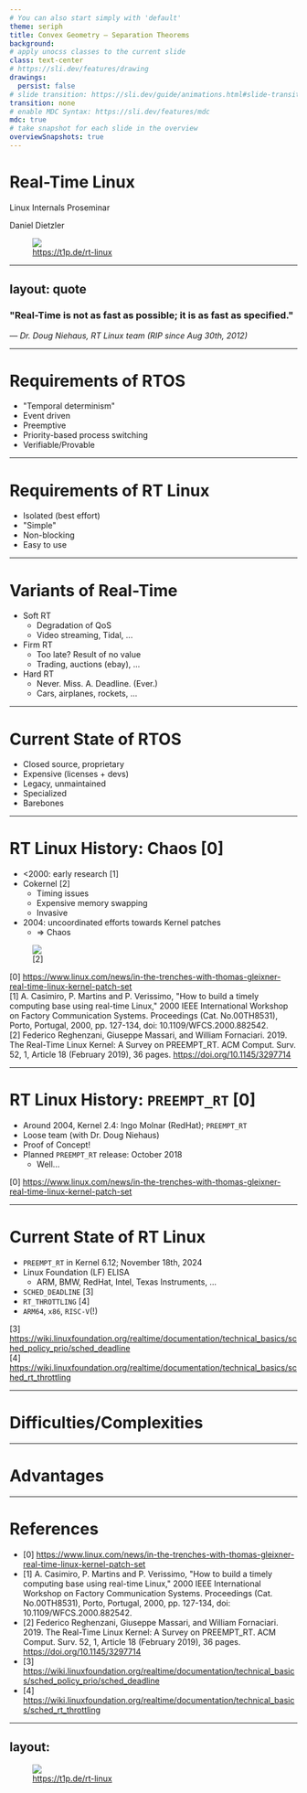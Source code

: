 ```yaml
---
# You can also start simply with 'default'
theme: seriph
title: Convex Geometry — Separation Theorems 
background:
# apply unocss classes to the current slide
class: text-center
# https://sli.dev/features/drawing
drawings:
  persist: false
# slide transition: https://sli.dev/guide/animations.html#slide-transitions
transition: none
# enable MDC Syntax: https://sli.dev/features/mdc
mdc: true
# take snapshot for each slide in the overview
overviewSnapshots: true
---
```


# Real-Time Linux

Linux Internals Proseminar

Daniel Dietzler

<figure class="absolute flex flex-col items-center right-16 bottom-14">
  <img src="/qr-code.svg" class="w-40"/>
  <figcaption><a href="https://t1p.de/rt-linux">https://t1p.de/rt-linux</a></figcaption>
</figure>

---
layout: quote
---

### "Real-Time is not as fast as possible; it is as fast as specified."

_— Dr. Doug Niehaus, RT Linux team (RIP since Aug 30th, 2012)_


---

# Requirements of RTOS

<v-clicks>

- "Temporal determinism"
- Event driven
- Preemptive
- Priority-based process switching
- Verifiable/Provable

</v-clicks>

---

# Requirements of RT Linux

<v-clicks>

- Isolated (best effort)
- "Simple"
- Non-blocking
- Easy to use

</v-clicks>

---

# Variants of Real-Time

<v-clicks depth=2>

- Soft RT
  - Degradation of QoS
  - Video streaming, Tidal, ...
- Firm RT
  - Too late? Result of no value
  - Trading, auctions (ebay), ...
- Hard RT
  - Never. Miss. A. Deadline. (Ever.)
  - Cars, airplanes, rockets, ...

</v-clicks>

---

# Current State of RTOS

<v-clicks>

- Closed source, proprietary
- Expensive (licenses + devs)
- Legacy, unmaintained
- Specialized
- Barebones

</v-clicks>

---

#  RT Linux History: Chaos \[0]

<v-clicks depth=2>

- <2000: early research  \[1]
- Cokernel \[2]
  - Timing issues
  - Expensive memory swapping
  - Invasive
- 2004: uncoordinated efforts towards Kernel patches
  - $\Rightarrow$ Chaos

</v-clicks>

<figure class="w-86 flex flex-col items-end self-end -mt-60 -mb-6" v-click="[2, 6]">
  <img src="/cokernel.png" />
  <figcaption>[2]</figcaption> 
</figure>

<footer class="text-[9px] mt-auto font-thin">

\[0] https://www.linux.com/news/in-the-trenches-with-thomas-gleixner-real-time-linux-kernel-patch-set \
\[1] A. Casimiro, P. Martins and P. Verissimo, "How to build a timely computing base using real-time Linux," 2000 IEEE International Workshop on Factory Communication Systems. Proceedings (Cat. No.00TH8531), Porto, Portugal, 2000, pp. 127-134, doi: 10.1109/WFCS.2000.882542. \
\[2] Federico Reghenzani, Giuseppe Massari, and William Fornaciari. 2019. The Real-Time Linux Kernel: A Survey on PREEMPT_RT. ACM Comput. Surv. 52, 1, Article 18 (February 2019), 36 pages. https://doi.org/10.1145/3297714
</footer>

---

#  RT Linux History: `PREEMPT_RT` \[0]

<v-clicks depth=2>

- Around 2004, Kernel 2.4: Ingo Molnar (RedHat); `PREEMPT_RT`
- Loose team (with Dr. Doug Niehaus)
- Proof of Concept!
- Planned `PREEMPT_RT` release: October 2018
  - Well...

</v-clicks>

<footer class="text-[10px] mt-auto font-thin">

\[0] https://www.linux.com/news/in-the-trenches-with-thomas-gleixner-real-time-linux-kernel-patch-set
</footer>

---

# Current State of RT Linux

<v-clicks>

- `PREEMPT_RT` in Kernel 6.12; November 18th, 2024
- Linux Foundation (LF) ELISA
  - ARM, BMW, RedHat, Intel, Texas Instruments, ...
- `SCHED_DEADLINE` \[3]
- `RT_THROTTLING` \[4]
- `ARM64`, `x86`, `RISC-V`(!)

</v-clicks>

<footer class="text-[10px] mt-auto font-thin">

\[3] https://wiki.linuxfoundation.org/realtime/documentation/technical_basics/sched_policy_prio/sched_deadline \
\[4] https://wiki.linuxfoundation.org/realtime/documentation/technical_basics/sched_rt_throttling
</footer>

<!--
RT_THROTTLING: starvation due to high priority process running e.g. infinite loop

`RT_THROTTLING` isn't new, but problem is of importance with RT Linux
-->

---

# Difficulties/Complexities

<v-clicks>

</v-clicks>

---

# Advantages

<v-clicks>

</v-clicks>

---

# References

- \[0] https://www.linux.com/news/in-the-trenches-with-thomas-gleixner-real-time-linux-kernel-patch-set
- \[1] A. Casimiro, P. Martins and P. Verissimo, "How to build a timely computing base using real-time Linux," 2000 IEEE International Workshop on Factory Communication Systems. Proceedings (Cat. No.00TH8531), Porto, Portugal, 2000, pp. 127-134, doi: 10.1109/WFCS.2000.882542.
- \[2] Federico Reghenzani, Giuseppe Massari, and William Fornaciari. 2019. The Real-Time Linux Kernel: A Survey on PREEMPT_RT. ACM Comput. Surv. 52, 1, Article 18 (February 2019), 36 pages. https://doi.org/10.1145/3297714
- \[3] https://wiki.linuxfoundation.org/realtime/documentation/technical_basics/sched_policy_prio/sched_deadline
- \[4] https://wiki.linuxfoundation.org/realtime/documentation/technical_basics/sched_rt_throttling

---
layout: 
---

<figure class="flex flex-col items-center h-full justify-center">
  <img src="/qr-code.svg" class="w-60"/>
  <figcaption><a href="https://t1p.de/rt-linux">https://t1p.de/rt-linux</a></figcaption>
</figure>